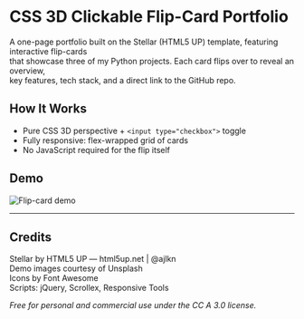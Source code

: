 # CSS 3D Clickable Flip-Card Portfolio

A one-page portfolio built on the Stellar (HTML5 UP) template, featuring interactive flip-cards  
that showcase three of my Python projects. Each card flips over to reveal an overview,  
key features, tech stack, and a direct link to the GitHub repo.

## How It Works

- Pure CSS 3D perspective + `<input type="checkbox">` toggle  
- Fully responsive: flex-wrapped grid of cards  
- No JavaScript required for the flip itself

## Demo

![Flip-card demo](https://github.com/AyaneTakagi/Limelight-Internship-CSS-3D-Clickable-Flip-Card)

---

## Credits

Stellar by HTML5 UP — html5up.net | @ajlkn  
Demo images courtesy of Unsplash  
Icons by Font Awesome  
Scripts: jQuery, Scrollex, Responsive Tools  

*Free for personal and commercial use under the CC A 3.0 license.*  
